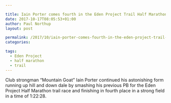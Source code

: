 ```yaml
---

title: Iain Porter comes fourth in the Eden Project Trail Half Marathon
date: 2017-10-17T08:05:53+01:00
author: Paul Northup
layout: post

permalink: /2017/10/iain-porter-comes-fourth-in-the-eden-project-trail-half-marathon/
categories:

tags:
  - Eden Project
  - half marathon
  - trail
---
```

Club strongman &#8220;Mountain Goat&#8221; Iain Porter continued his astonishing form running up hill and down dale by smashing his previous PB for the Eden Project Half Marathon trail race and finishing in fourth place in a strong field in a time of 1:22:28.